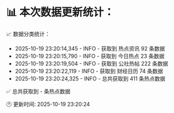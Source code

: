 📊 本次数据更新统计：
==========================

📈 数据分类统计：
- 2025-10-19 23:20:14,345 - INFO - 获取到 热点资讯 92 条数据
- 2025-10-19 23:20:15,790 - INFO - 获取到 今日热点 23 条数据
- 2025-10-19 23:20:19,504 - INFO - 获取到 公社热帖 222 条数据
- 2025-10-19 23:20:22,119 - INFO - 获取到 财经日历 74 条数据
- 2025-10-19 23:20:24,325 - INFO - 总共获取到 411 条热点数据

✅ 总共获取到 - 条热点数据

🕐 更新时间: 2025-10-19 23:20:24
